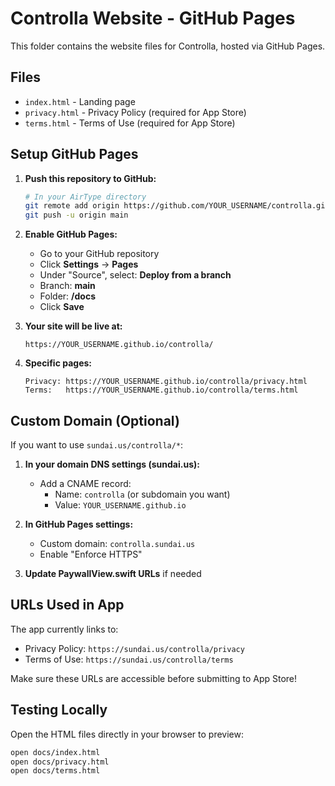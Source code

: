 # Controlla Website - GitHub Pages

This folder contains the website files for Controlla, hosted via GitHub Pages.

## Files

- `index.html` - Landing page
- `privacy.html` - Privacy Policy (required for App Store)
- `terms.html` - Terms of Use (required for App Store)

## Setup GitHub Pages

1. **Push this repository to GitHub:**
   ```bash
   # In your AirType directory
   git remote add origin https://github.com/YOUR_USERNAME/controlla.git
   git push -u origin main
   ```

2. **Enable GitHub Pages:**
   - Go to your GitHub repository
   - Click **Settings** → **Pages**
   - Under "Source", select: **Deploy from a branch**
   - Branch: **main**
   - Folder: **/docs**
   - Click **Save**

3. **Your site will be live at:**
   ```
   https://YOUR_USERNAME.github.io/controlla/
   ```

4. **Specific pages:**
   ```
   Privacy: https://YOUR_USERNAME.github.io/controlla/privacy.html
   Terms:   https://YOUR_USERNAME.github.io/controlla/terms.html
   ```

## Custom Domain (Optional)

If you want to use `sundai.us/controlla/*`:

1. **In your domain DNS settings (sundai.us):**
   - Add a CNAME record:
     - Name: `controlla` (or subdomain you want)
     - Value: `YOUR_USERNAME.github.io`

2. **In GitHub Pages settings:**
   - Custom domain: `controlla.sundai.us`
   - Enable "Enforce HTTPS"

3. **Update PaywallView.swift URLs** if needed

## URLs Used in App

The app currently links to:
- Privacy Policy: `https://sundai.us/controlla/privacy`
- Terms of Use: `https://sundai.us/controlla/terms`

Make sure these URLs are accessible before submitting to App Store!

## Testing Locally

Open the HTML files directly in your browser to preview:
```bash
open docs/index.html
open docs/privacy.html
open docs/terms.html
```
